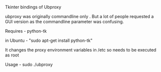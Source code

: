 Tkinter bindings of Ubproxy 

ubproxy was originally commandline only .
But a lot of people requested a GUI version as the commandline parameter was confusing.

Requires - python-tk

in Ubuntu - "sudo apt-get install python-tk"



It changes the proxy environment variables in /etc so needs to be executed as root

Usage -
		sudo ./ubproxy 
